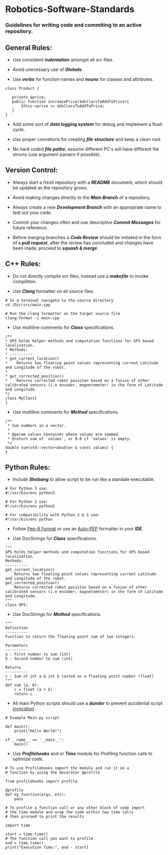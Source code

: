 # Robotics-Software-Standards
### Guidelines for writing code and commiting to an active repository. 
## General Rules:
 * Use consistent ***indentation*** amongst all src files.

 * Avoid unecessary use of ***Globals***.

 * Use ***verbs*** for function names and ***nouns*** for classes and attributes.
 ```
class Product {

    private $price;
    public function increasePrice($dollarsToAddToPrice){
        $this->price += $dollarsToAddToPrice;
    }
}
 ```
 
 * Add some sort of ***data logging system*** for debug and implement a flush cycle. 

 * Use proper convetions for creating ***file structure*** and keep a clean root. 

 * No hard coded ***file paths***, assume different PC's will have different file structs (use argument parsers if possible). 

## Version Control:
* Always start a fresh repository with a ***README*** document, which should be updated as the repository grows.

* Avoid making changes directly to the ***Main Branch*** of a repository. 

* Always create a new ***Development Branch*** with an appropirate name to test out your code. 

* Commit your changes often and use descriptive ***Commit Messages*** for future reference. 

* Before merging branches a ***Code Review*** should be initiated in the form of a ***pull request***, after the review has concluded and changes have been made; proceed to ***squash & merge***. 

## C++ Rules:
* Do not directly compile src files, instead use a ***makefile*** to invoke compilition.

* Use ***Clang*** formatter on all source files.
```
# In a terminal navigate to the source directory 
cd /Dir/src/main.cpp

# Run the clang formatter on the target source file  
clang-format -i main.cpp
```

* Use multiline comments for ***Class*** specifications. 
```
/**
* GPS holds helper methods and computation functions for GPS based localization.
* Methods:
* ---------- 
* get_current_location()
*    Returns two floating point values representing current Latitude and Longitude of the robot.
*
* get_corrected_position()
*    Returns corrected robot poisiton based on a fusion of other calibrated sensors (i.e encoder, magnetometer) in the form of Latitude and Longitude.
*/
class MyClass{
} 
```

* Use multiline comments for ***Method*** specifications.
```
/**
 * Sum numbers in a vector.
 *
 * @param values Container whose values are summed.
 * @return sum of `values`, or 0.0 if `values` is empty.
 */
double sum(std::vector<double> & const values) { 
}
```


## Python Rules: 
* Include ***Shebang*** to allow script to be run like a standale executable. 
```
# For Python 3 use:
#!/usr/bin/env python3

# For Python 2 use:
#!/usr/bin/env python2

# For compatibility with Python 2 & 3 use:
#!/usr/bin/env python
```

* Follow [Pep-8 Format](https://pep8.org/) or use an [Auto-PEP](https://marketplace.visualstudio.com/items?itemName=himanoa.Python-autopep8) formatter in your ***IDE***. 

* Use DocStrings for ***Class*** specifications. 
```
"""
GPS holds helper methods and computation functions for GPS based localization.
Methods:
----------
get_current_location()
    Returns two floating point values representing current Latitude and Longitude of the robot.
get_corrected_position()
    Returns corrected robot poisiton based on a fusion of other calibrated sensors (i.e encoder, magnetometer) in the form of Latitude and Longitude.
"""
class GPS:
```

* Use DocStrings for ***Method*** specifications. 
```
"""
Definition
----------
Function to return the floating point sum of two integers.

Parameters
----------
a : First number to sum (int)  
b : Second number to sum (int)  

Returns
----------
c : Sum of int a & int b casted as a floating point number (float) 
"""
def sum (a, b):
    c = float (a + b)
    return c
```

* All main Python scripts should use a ***dunder*** to prevent accidental script [invocation](https://stackoverflow.com/questions/419163/what-does-if-name-main-do). 
```
# Example Main.py script

def main():
    print("Hello World!")

if __name__ == '__main__':
    main()
```

* Use ***Profilehooks*** and or ***Time*** module for Profiling function calls to optimize code.
```
# To use Profilehooks import the module and run it on a 
# function by using the decorator @profile

from profilehooks import profile

@profile
def my_function(args, etc):
    pass
``` 
```
# To profile a function call or any other block of code import
# the time module and wrap the code within two time calls 
# then proceed to print the results

import time

start = time.time()
# The function call you want to profile
end = time.time()
print("Execution Time:", end - start)
```